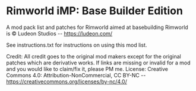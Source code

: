 # Rimworld iMP: Base Builder Edition
A mod pack list and patches for Rimworld aimed at basebuilding
Rimworld is © Ludeon Studios -- https://ludeon.com/

See instructions.txt for instructions on using this mod list.

Credit:  All credit goes to the original mod makers except for the original patches which are derivative works.  If links are missing or invalid for a mod and you would like to claim/fix it, please PM me.
License: Creative Commons 4.0:  Attribution-NonCommercial, CC BY-NC -- https://creativecommons.org/licenses/by-nc/4.0/
